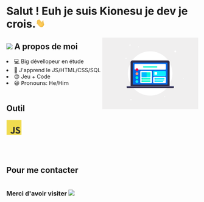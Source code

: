 <h1> Salut ! Euh je suis Kionesu je dev je crois.<img src="https://github.com/LeonardoYz/LeonardoYz/blob/main/assets/Hi.gif" width="25"></h1>
<img align="right" width="50%" src="https://github.com/LeonardoYz/LeonardoYz/blob/main/assets/responsive-design-image.gif">

<h2> <img src="https://emoji.gg/assets/emoji/7279-vibecat.gif" width="24"/> A propos de moi </h2>

<li> 💻 Big dévellopeur en étude </li>
<li> 🧠 J'apprend le JS/HTML/CSS/SQL </li>
<li> 😍 Jeu + Code </li>
<li> 😆 𝖯𝗋𝗈𝗇𝗈𝗎𝗇𝗌: 𝖧𝖾/𝖧𝗂𝗆 </li>

<br/>
<h2>Outil</h2>

<code><img width="40" src="https://github.com/LeonardoYz/LeonardoYz/blob/main/assets/JS.svg"></code>

<br/>

<br>
<h2>
  Pour me contacter
  <a target="_blank">
  </a>
</h2>

#

<h3>Merci d'avoir visiter <img height="40" src="https://emoji.gg/assets/emoji/7333-parrotdance.gif"></h3>

#
